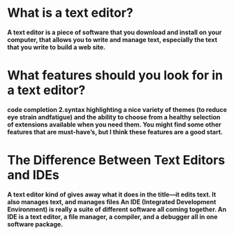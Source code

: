 
# What is a text editor?
**A text editor is a piece of software that you download and install on your computer, that allows you to write and manage text, especially the text that you write to build a web site.**

# What features should you look for in a text editor?
**code completion 2.syntax highlighting
a nice variety of themes (to reduce eye strain andfatigue) and
the ability to choose from a healthy selection of extensions available when you need them.
You might find some other features that are must-have’s, but I think these features are a good start.**
# The Difference Between Text Editors and IDEs
**A text editor kind of gives away what it does in the title—it edits text. It also manages text, and manages files An IDE (Integrated Development Environment) is really a suite of different software all coming together. An IDE is a text editor, a file manager, a compiler, and a debugger all in one software package.**


